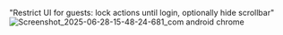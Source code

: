 "Restrict UI for guests: lock actions until login, optionally hide scrollbar"
![Screenshot_2025-06-28-15-48-24-681_com android chrome](https://github.com/user-attachments/assets/bf8f39ea-24f9-439c-a56a-24405125b244)
